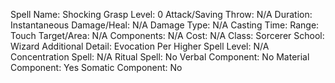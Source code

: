 
Spell Name: Shocking Grasp
Level: 0
Attack/Saving Throw: N/A
Duration: Instantaneous
Damage/Heal: N/A
Damage Type: N/A
Casting Time: 
Range: Touch
Target/Area: N/A
Components: N/A
Cost: N/A
Class: Sorcerer
School:  Wizard
Additional Detail: Evocation
Per Higher Spell Level: N/A
Concentration Spell: N/A
Ritual Spell: No
Verbal Component: No
Material Component: Yes
Somatic Component: No
